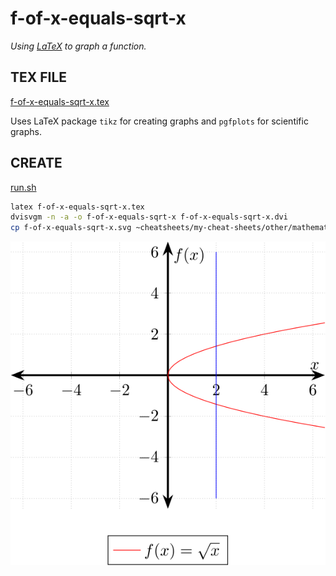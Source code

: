 # f-of-x-equals-sqrt-x

_Using
[LaTeX](https://github.com/JeffDeCola/my-cheat-sheets/tree/master/software/development/languages/latex-cheat-sheet/)
to graph a function._

## TEX FILE

[f-of-x-equals-sqrt-x.tex](f-of-x-equals-sqrt-x.tex)

Uses LaTeX package `tikz` for creating graphs
and `pgfplots` for scientific graphs.

## CREATE

[run.sh](run.sh)

```bash
latex f-of-x-equals-sqrt-x.tex
dvisvgm -n -a -o f-of-x-equals-sqrt-x f-of-x-equals-sqrt-x.dvi
cp f-of-x-equals-sqrt-x.svg ~cheatsheets/my-cheat-sheets/other/mathematics/pure/structures/algebra-cheat-sheet/pgfplots-pics/.
```

<p align="center">
    <img src="f-of-x-equals-sqrt-x.svg"
    align="middle"
</p>
